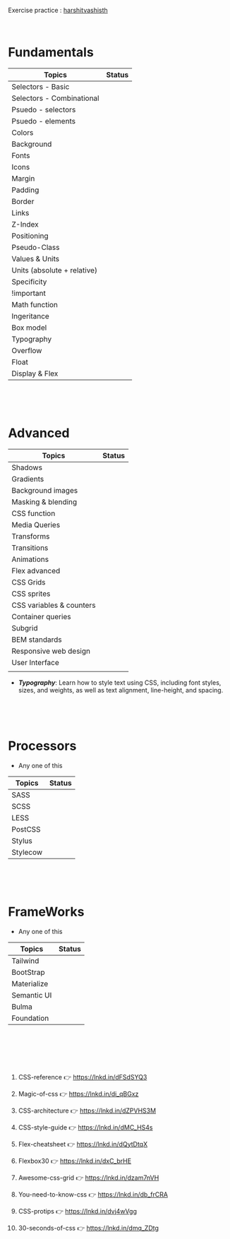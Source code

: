Exercise practice : [harshitvashisth](https://www.youtube.com/watch?v=luAkR9VaLcw&list=PLwgFb6VsUj_mtXvKDupqdWB2JBiek8YPB)

&nbsp;

# Fundamentals

| Topics                      | Status |
| --------------------------- | ------ |
| Selectors - Basic           |        |
| Selectors - Combinational   |        |
| Psuedo - selectors          |        |
| Psuedo - elements           |        |
| Colors                      |        |
| Background                  |        |
| Fonts                       |        |
| Icons                       |        |
| Margin                      |        |
| Padding                     |        |
| Border                      |        |
| Links                       |        |
| Z-Index                     |        |
| Positioning                 |        |
| Pseudo-Class                |        |
| Values & Units              |        |
| Units (absolute + relative) |        |
| Specificity                 |        |
| !important                  |        |
| Math function               |        |
| Ingeritance                 |        |
| Box model                   |        |
| Typography                  |        |
| Overflow                    |        |
| Float                       |        |
| Display & Flex              |        |

&nbsp;

&nbsp;

# Advanced

| Topics                   | Status |
| ------------------------ | ------ |
| Shadows                  |        |
| Gradients                |        |
| Background images        |        |
| Masking & blending       |        |
| CSS function             |        |
| Media Queries            |        |
| Transforms               |        |
| Transitions              |        |
| Animations               |        |
| Flex advanced            |        |
| CSS Grids                |        |
| CSS sprites              |        |
| CSS variables & counters |        |
| Container queries        |        |
| Subgrid                  |        |
| BEM standards            |        |
| Responsive web design    |        |
| User Interface           |        |
|                          |        |

- **_Typography_**: Learn how to style text using CSS, including font styles, sizes, and weights, as well as text alignment, line-height, and spacing.

&nbsp;

&nbsp;

# Processors

- Any one of this

| Topics   | Status |
| -------- | ------ |
| SASS     |        |
| SCSS     |        |
| LESS     |        |
| PostCSS  |        |
| Stylus   |        |
| Stylecow |        |

&nbsp;

&nbsp;

# FrameWorks

- Any one of this

| Topics      | Status |
| ----------- | ------ |
| Tailwind    |        |
| BootStrap   |        |
| Materialize |        |
| Semantic UI |        |
| Bulma       |        |
| Foundation  |        |

&nbsp;

&nbsp;
&nbsp;

&nbsp;

1. CSS-reference
   👉 https://lnkd.in/dFSdSYQ3

2. Magic-of-css
   👉 https://lnkd.in/di_qBGxz

3. CSS-architecture
   👉 https://lnkd.in/dZPVHS3M

4. CSS-style-guide
   👉 https://lnkd.in/dMC_HS4s

5. Flex-cheatsheet
   👉 https://lnkd.in/dQytDtqX

6. Flexbox30
   👉 https://lnkd.in/dxC_brHE

7. Awesome-css-grid
   👉 https://lnkd.in/dzam7nVH

8. You-need-to-know-css
   👉 https://lnkd.in/db_frCRA

9. CSS-protips
   👉 https://lnkd.in/dvj4wVgg

10. 30-seconds-of-css
    👉 https://lnkd.in/dmq_ZDtg
